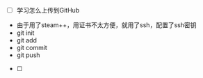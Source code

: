 - [ ] 学习怎么上传到GitHub
- 由于用了steam++，用证书不太方便，就用了ssh，配置了ssh密钥
- git init 
- git add
- git commit
- git push
- [ ] 